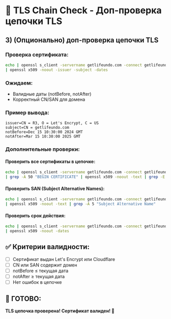 # 🔐 TLS Chain Check - Доп-проверка цепочки TLS

## **3) (Опционально) доп-проверка цепочки TLS**

### **Проверка сертификата:**
```bash
echo | openssl s_client -servername getlifeundo.com -connect getlifeundo.com:443 -showcerts \
| openssl x509 -noout -issuer -subject -dates
```

### **Ожидаем:**
- Валидные даты (notBefore, notAfter)
- Корректный CN/SAN для домена

### **Пример вывода:**
```
issuer=CN = R3, O = Let's Encrypt, C = US
subject=CN = getlifeundo.com
notBefore=Dec 15 10:30:00 2024 GMT
notAfter=Mar 15 10:30:00 2025 GMT
```

### **Дополнительные проверки:**

#### **Проверить все сертификаты в цепочке:**
```bash
echo | openssl s_client -servername getlifeundo.com -connect getlifeundo.com:443 -showcerts \
| grep -A 50 "BEGIN CERTIFICATE" | openssl x509 -noout -text | grep -E "(Subject:|Issuer:|DNS:|Not Before:|Not After:)"
```

#### **Проверить SAN (Subject Alternative Names):**
```bash
echo | openssl s_client -servername getlifeundo.com -connect getlifeundo.com:443 -showcerts \
| openssl x509 -noout -text | grep -A 5 "Subject Alternative Name"
```

#### **Проверить срок действия:**
```bash
echo | openssl s_client -servername getlifeundo.com -connect getlifeundo.com:443 -showcerts \
| openssl x509 -noout -dates
```

## **✅ Критерии валидности:**

- [ ] Сертификат выдан Let's Encrypt или Cloudflare
- [ ] CN или SAN содержит домен
- [ ] notBefore ≤ текущая дата
- [ ] notAfter ≥ текущая дата
- [ ] Нет ошибок в цепочке

## **🎯 ГОТОВО:**

**TLS цепочка проверена! Сертификат валиден! 🚀**

